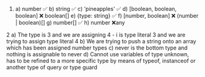 1)
	a) number ✅
	b) string ✅
	c) 'pineapples' ✅
	d) [boolean, boolean, boolean] ❌ boolean[]
	e) {type: string} ✅
	f) [number, boolean] ❌ (number | boolean)[] 
	g) number[] ✅
	h) number ❌any

2
	a) The type is 3 and we are assigning 4 - i is type literal 3 and we are trying to assign type literal 4
	b) We are trying to push a string onto an array which has been assigned number types
	c) never is the bottom type and nothing is assignable to never
	d) Cannot use variables of type unknown, has to be refined to a more specific type by means of typeof, instanceof or another type of query or type guard